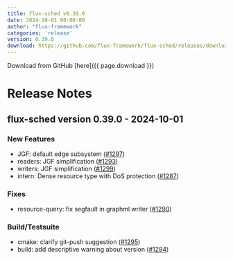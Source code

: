 ```yaml
---
title: flux-sched v0.39.0
date: 2024-10-01 00:00:00
author: "flux-framework"
categories: 'release'
version: 0.39.0
download: https://github.com/flux-framework/flux-sched/releases/download/v0.39.0/flux-sched-0.39.0.tar.gz
---
```


Download from GitHub [here]({{ page.download }})

# Release Notes

flux-sched version 0.39.0 - 2024-10-01
--------------------------------------

### New Features
 * JGF: default edge subsystem ([#1297](https://github.com/flux-framework/flux-sched/issues/1297))
 * readers: JGF simplification ([#1293](https://github.com/flux-framework/flux-sched/issues/1293))
 * writers: JGF simplification ([#1299](https://github.com/flux-framework/flux-sched/issues/1299))
 * intern: Dense resource type with DoS protection ([#1287](https://github.com/flux-framework/flux-sched/issues/1287))

### Fixes
 * resource-query: fix segfault in graphml writer ([#1290](https://github.com/flux-framework/flux-sched/issues/1290))

### Build/Testsuite
 * cmake: clarify git-push suggestion ([#1295](https://github.com/flux-framework/flux-sched/issues/1295))
 * build: add descriptive warning about version ([#1294](https://github.com/flux-framework/flux-sched/issues/1294))

